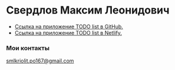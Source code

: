 # Свердлов Максим Леонидович

- [Ссылка на приложение TODO list в GitHub.](https://github.com/Maxim-Sverdlov/todo-list)
- [Ссылка на приложение TODO list в Netlify.](https://courses-todo-list.netlify.app/)

### Мои контакты

smlkriolit.po167@gmail.com
